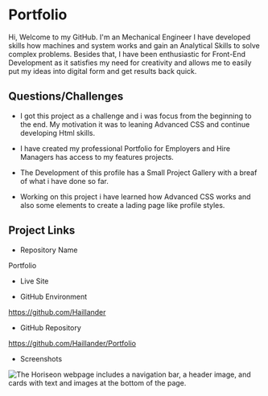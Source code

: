 # Portfolio

Hi, Welcome to my GitHub. I'm an Mechanical Engineer I have developed skills how machines and system works and gain an Analytical Skills to solve complex problems. Besides that, I have been enthusiastic for Front-End Development as it satisfies my need for creativity and allows me to easily put my ideas into digital form and get results back quick.

## Questions/Challenges

- I got this project as a challenge and i was focus from the beginning to the end.
My motivation it was to leaning Advanced CSS and continue developing Html skills.

- I have created my professional Portfolio for Employers and Hire Managers has access to my features projects.
 
- The Development of this profile has a Small Project Gallery with a breaf of what i have done so far.

- Working on this project i have learned how Advanced CSS works and also some elements to create a lading page like profile styles.

### 

## Project Links

* Repository Name

Portfolio

* Live Site



* GitHub Environment

https://github.com/Haillander

* GitHub Repository

https://github.com/Haillander/Portfolio

* Screenshots

![The Horiseon webpage includes a navigation bar, a header image, and cards with text and images at the bottom of the page.](./assets/html-css-git-homework-demo%20(1).png)